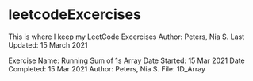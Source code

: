 # leetcodeExcercises
This is where I keep my LeetCode Excercises
Author:  Peters, Nia S.
Last Updated:  15 March 2021


Exercise Name:  Running Sum of 1s Array
Date Started:  15 Mar 2021
Date Completed:  15 Mar 2021
Author:  Peters, Nia S.
File:  1D_Array
